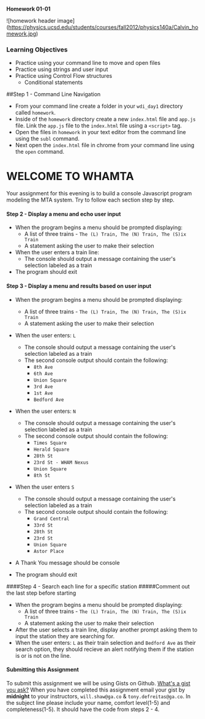 __Homework 01-01__

![homework header image]
(https://physics.ucsd.edu/students/courses/fall2012/physics140a/Calvin_homework.jpg)

### Learning Objectives

- Practice using your command line to move and open files
- Practice using strings and user input
- Practice using Control Flow structures
  - Conditional statements

##Step 1 - Command Line Navigation

- From your command line create a folder in your `wdi_day1` directory called `homework`.
- Inside of the `homework` directory create a new `index.html` file and `app.js` file. Link the `app.js` file to the `index.html` file using a `<script>` tag. 
- Open the files in `homework` in your text editor from the command line using the `subl` command.
- Next open the `index.html` file in chrome from your command line using the `open` command.

# WELCOME TO WHAMTA

Your assignment for this evening is to build a console Javascript program modeling the MTA system. Try to follow each section step by step.

#### Step 2 - Display a menu and echo user input

- When the program begins a menu should be prompted displaying:
  - A list of three trains - `The (L) Train, The (N) Train, The (S)ix Train`
  - A statement asking the user to make their selection
- When the user enters a train line:
  - The console should output a message containing the user's selection labeled as a train
- The program should exit

#### Step 3 - Display a menu and results based on user input

- When the program begins a menu should be prompted displaying:
  - A list of three trains - `The (L) Train, The (N) Train, The (S)ix Train`
  - A statement asking the user to make their selection
- When the user enters: `L`
  - The console should output a message containing the user's selection labeled as a train
  - The second console output should contain the following:
    - `8th Ave`
    - `6th Ave`
    - `Union Square`
    - `3rd Ave`
    - `1st Ave`
    - `Bedford Ave`
- When the user enters: `N`
  - The console should output a message containing the user's selection labeled as a train
  - The second console output should contain the following:
    - `Times Square`
    - `Herald Square`
    - `28th St`
    - `23rd St - WHAM Nexus`
    - `Union Square`
    - `8th St `
- When the user enters `S`
  - The console should output a message containing the user's selection labeled as a train
  - The second console output should contain the following:
    - `Grand Central`
    - `33rd St`
    - `28th St`
    - `23rd St`
    - `Union Square`
    - `Astor Place`

- A Thank You message should be console
- The program should exit

####Step 4 - Search each line for a specific station
#####Comment out the last step before starting
- When the program begins a menu should be prompted displaying:
  - A list of three trains - `The (L) Train, The (N) Train, The (S)ix Train`
  - A statement asking the user to make their selection
- After the user selects a train line, display another prompt asking them to input the station they are searching for.
- When the user enters: `L` as their train selection and `Bedford Ave` as their search option, they should recieve an alert notifying them if the station is or is not on the line.


#### Submitting this Assignment

To submit this assignment we will be using Gists on Github. [What's a gist you
ask?](https://help.github.com/articles/creating-gists) When you have completed
this assignment email your gist by **midnight** to your instructors, `will.shaw@ga.co` & `tony.defreitas@ga.co`. In the subject line please include your name, comfort level(1-5) and completeness(1-5). It should have
the code from steps 2 - 4.













